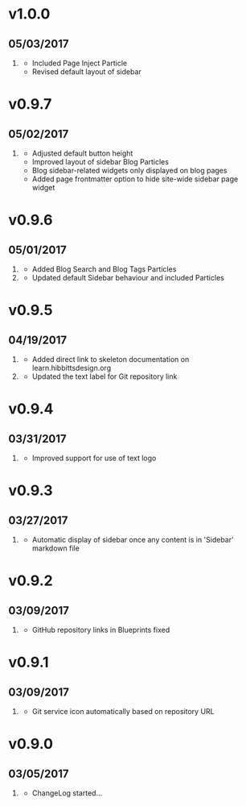 # v1.0.0
## 05/03/2017

1. [](#improved)
    * Included Page Inject Particle
    * Revised default layout of sidebar

# v0.9.7
## 05/02/2017

1. [](#improved)
    * Adjusted default button height
    * Improved layout of sidebar Blog Particles
    * Blog sidebar-related widgets only displayed on blog pages
    * Added page frontmatter option to hide site-wide sidebar page widget

# v0.9.6
## 05/01/2017

1. [](#new)
    * Added Blog Search and Blog Tags Particles
1. [](#improved)
    * Updated default Sidebar behaviour and included Particles

# v0.9.5
## 04/19/2017

1. [](#new)
    * Added direct link to skeleton documentation on learn.hibbittsdesign.org
1. [](#improved)
    * Updated the text label for Git repository link

# v0.9.4
## 03/31/2017

1. [](#improved)
    * Improved support for use of text logo

# v0.9.3
## 03/27/2017

1. [](#improved)
    * Automatic display of sidebar once any content is in 'Sidebar' markdown file

# v0.9.2
## 03/09/2017

1. [](#bugfix)
    * GitHub repository links in Blueprints fixed

# v0.9.1
## 03/09/2017

1. [](#improved)
    * Git service icon automatically based on repository URL

# v0.9.0
## 03/05/2017

1. [](#new)
    * ChangeLog started...
